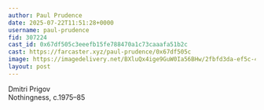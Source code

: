```yaml
---
author: Paul Prudence
date: 2025-07-22T11:51:28+0000
username: paul-prudence
fid: 307224
cast_id: 0x67df505c3eeefb15fe788470a1c73caaafa51b2c
cast: https://farcaster.xyz/paul-prudence/0x67df505c
image: https://imagedelivery.net/BXluQx4ige9GuW0Ia56BHw/2fbfd3da-ef5c-494d-de2b-7a4dcb14df00/original
layout: post
---
```

Dmitri Prigov  
Nothingness, c.1975–85  

<img src='https://imagedelivery.net/BXluQx4ige9GuW0Ia56BHw/2fbfd3da-ef5c-494d-de2b-7a4dcb14df00/original' alt='' referrerpolicy='no-referrer'/>